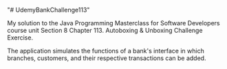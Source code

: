 "# UdemyBankChallenge113"

My solution to the Java Programming Masterclass for Software Developers course unit Section 8 Chapter 113. Autoboxing & Unboxing Challenge Exercise.

The application simulates the functions of a bank's interface in which branches, customers, and their respective transactions can be added.

